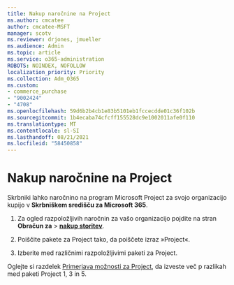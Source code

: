 ```yaml
---
title: Nakup naročnine na Project
ms.author: cmcatee
author: cmcatee-MSFT
manager: scotv
ms.reviewer: drjones, jmueller
ms.audience: Admin
ms.topic: article
ms.service: o365-administration
ROBOTS: NOINDEX, NOFOLLOW
localization_priority: Priority
ms.collection: Adm_O365
ms.custom:
- commerce_purchase
- "9002424"
- "4708"
ms.openlocfilehash: 59d6b2b4cb1e83b5101eb1fccecdde01c36f102b
ms.sourcegitcommit: 1b4ecaba74cfcff155528dc9e1002011afe0f110
ms.translationtype: MT
ms.contentlocale: sl-SI
ms.lasthandoff: 08/21/2021
ms.locfileid: "58450858"
---
```

# <a name="purchase-project-subscription"></a>Nakup naročnine na Project

Skrbniki lahko naročnino na program Microsoft Project za svojo organizacijo kupijo v **Skrbniškem središču za Microsoft 365**.

1. Za ogled razpoložljivih naročnin za vašo organizacijo pojdite na stran **Obračun za** > **[nakup storitev](https://admin.microsoft.com/AdminPortal/Home?adminportal=1&msCV=%2BbOQtMNsz0ei8f5z.0.36#/catalog)**.

2. Poiščite pakete za Project tako, da poiščete izraz »Project«.

3. Izberite med različnimi razpoložljivimi paketi za Project.

Oglejte si razdelek [Primerjava možnosti za Project](https://products.office.com/project/compare-microsoft-project-management-software?tab=1&OCID=AID2000748_SEM_5j2j5X4B&MarinID=5j2j5X4B|78821275986631|%2Bproject%20%2Bo365|bb|c||1261139959949905|kwd-78821311481635:loc-190&lnkd=Bing_O365SMB_App&msclkid=185eccc165db1d3da290924720afcaa4&ef_id=XoY8vgAAAUTu0Bj8:20200402200513:s), da izveste več p razlikah med paketi Project 1, 3 in 5.

